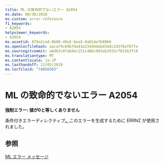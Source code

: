 ```yaml
---
title: ML の致命的でないエラー A2054
ms.date: 08/30/2018
ms.custom: error-reference
f1_keywords:
- A2054
helpviewer_keywords:
- A2054
ms.assetid: 878a2ced-0b88-49e5-bea5-0a014efb08b6
ms.openlocfilehash: aaca79c69bfda41e234d44abd3ddc24376af6ffe
ms.sourcegitcommit: a6d63c07ab9ec251c48bc003ab2933cf01263f19
ms.translationtype: MT
ms.contentlocale: ja-JP
ms.lasthandoff: 12/05/2019
ms.locfileid: "74856565"
---
```

# <a name="ml-nonfatal-error-a2054"></a>ML の致命的でないエラー A2054

**強制エラー: 値が0と等しくありません**

条件付きエラーディレクティブ[。](../../assembler/masm/dot-errnz.md)このエラーを生成するために ERRNZ が使用されました。

## <a name="see-also"></a>参照

[ML エラー メッセージ](../../assembler/masm/ml-error-messages.md)<br/>